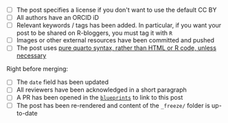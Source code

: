 - [ ] The post specifies a license if you don't want to use the default CC BY
- [ ] All authors have an ORCID iD
- [ ] Relevant keywords / tags has been added. In particular, if you want your post to be shared on R-bloggers, you must tag it with `R`
- [ ] Images or other external resources have been committed and pushed
- [ ] The post uses [pure quarto syntax, rather than HTML or R code, unless necessary](../CONTRIBUTING.md#pure-quarto-syntax)

Right before merging:

- [ ] The `date` field has been updated
- [ ] All reviewers have been acknowledged in a short paragraph
- [ ] A PR has been opened in the [`blueprints`](https://github.com/epiverse-trace/blueprints) to link to this post
- [ ] The post has been re-rendered and content of the `_freeze/` folder is up-to-date
